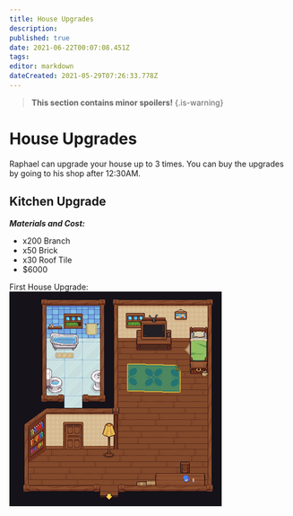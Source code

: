```yaml
---
title: House Upgrades
description: 
published: true
date: 2021-06-22T00:07:08.451Z
tags: 
editor: markdown
dateCreated: 2021-05-29T07:26:33.778Z
---
```


> **This section contains minor spoilers!**
{.is-warning}

# House Upgrades

Raphael can upgrade your house up to 3 times. You can buy the upgrades by going to his shop after 12:30AM.

## Kitchen Upgrade

***Materials and Cost:***
- x200 Branch
- x50 Brick
- x30 Roof Tile
- $6000 

First House Upgrade:
![house0.png](/img/house-upgrades/house0.png)

